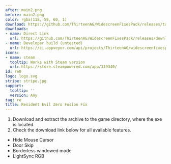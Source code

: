 ```yaml
---
after: main2.png
before: main2.png
color: rgba(118, 59, 60, 1)
download: https://github.com/ThirteenAG/WidescreenFixesPack/releases/tag/re0
downloads:
- name: Direct Link
  url: https://github.com/ThirteenAG/WidescreenFixesPack/releases/download/re0/ResidentEvil0.FusionFix.zip
- name: Developer build (untested)
  url: https://ci.appveyor.com/api/projects/ThirteenAG/widescreenfixespack/artifacts/ResidentEvil0.FusionFix.zip?branch=master
icons:
- name: steam
  tooltip: Works with Steam version
  url: https://store.steampowered.com/app/339340/
id: re0
logo: logo.svg
stripe: stripe.jpg
support:
  tooltip: ''
  version: Any
tag: re
title: Resident Evil Zero Fusion Fix
---
```


1. Download and extract the archive to the game directory, where the exe is located.
2. Check the download link below for all available features.

* Hide Mouse Cursor
* Door Skip
* Borderless windowed mode
* LightSync RGB
